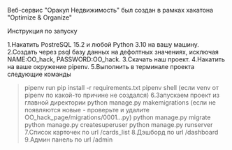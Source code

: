 Веб-сервис "Оракул Недвижимость" был создан в рамках хакатона "Optimize & Organize"

Инструкция по запуску

1.Накатить PostreSQL 15.2 и любой Python 3.10 на вашу машину.
2.Создать через psql базу данных на дефолтных значениях, исключая NAME:OO_hack, PASSWORD:OO_hack.
3.Скачать наш проект.
4.Накатить на ваше окружение pipenv.
5.Выполнить в терминале проекта следующие команды
  >pipenv run pip install -r requirements.txt
  >pipenv shell (если venv от pipenv по какой-то причине не создался)
6.Запускаем проект из главной директории
  >python manage.py makemigrations (если не появляются новые - проверьте и удалите OO_hack_page/migrations/0001...py)
  >python manage.py migrate
  >python manage.py createsuperuser
  >python manage.py runserver
7.Список карточек по url /cards_list
8.Дэшборд по url /dashboard
9.Админ панель по url /admin
